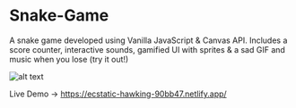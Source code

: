 # Snake-Game
A snake game developed using Vanilla JavaScript & Canvas API. Includes a score counter, interactive sounds, gamified UI with sprites & a sad GIF and music when you lose (try it out!)

![alt text](https://i.imgur.com/x2XQEqF.jpg)

Live Demo -> https://ecstatic-hawking-90bb47.netlify.app/
